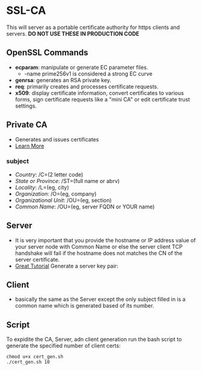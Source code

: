 # SSL-CA
This will server as a portable certificate authority for https clients and servers. **DO NOT USE THESE IN PRODUCTION CODE**

## OpenSSL Commands
- **ecparam**: manipulate or generate EC parameter files.
    - -name prime256v1 is considered a strong EC curve
- **genrsa**: generates an RSA private key.
- **req**: primarily creates and processes certificate requests.
- **x509**: display certificate information, convert certificates to various forms, sign certificate requests like a "mini CA" or edit certificate trust settings.

## Private CA
- Generates and issues certificates
- [Learn More](https://en.wikipedia.org/wiki/Certificate_authority)

### subject
- *Country*: /C=(2 letter code)
- *State or Province*: /ST=(full name or abrv)
- *Locality*: /L=(eg, city)
- *Organization*: /O=(eg, company)
- *Organizational Unit*: /OU=(eg, section)
- *Common Name*: /OU=(eg, server FQDN or YOUR name)

## Server
- It is very important that you provide the hostname or IP address value of your server node with Common Name or else the server client TCP handshake will fail if the hostname does not matches the CN of the server certificate. 
- [Great Tutorial](https://www.golinuxcloud.com/openssl-create-client-server-certificate/)
Generate a server key pair:

## Client
- basically the same as the Server except the only subject filled in is a common name which is generated based of its number.

## Script
To expidite the CA, Server, adn client generation run the bash script to generate the specified number of client certs:

```shell
chmod u+x cert_gen.sh
./cert_gen.sh 10
```